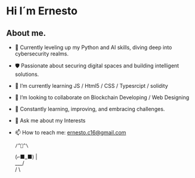 # Hi I´m Ernesto
## About me.

- 🐍 Currently leveling up my Python and AI skills, diving deep into cybersecurity realms.
- 🛡️ Passionate about securing digital spaces and building intelligent solutions.
- 🌱 I’m currently learning JS / Html5 / CSS / Typesrcipt / solidity
- 👯 I’m looking to collaborate on Blockchain Developing / Web Designing
- 🌱 Constantly learning, improving, and embracing challenges.
- 💬 Ask me about my Interests
- 📫 How to reach me: ernesto.c16@gmail.com

      /^🐍^\  
     (⌐■_■) |  
      \___/   
       /  \   
      
